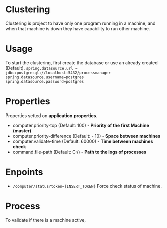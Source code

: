 # Clustering

Clustering is project to have only one program running in a machine, and when that machine is down they have capability to run other machine.

# Usage

To start the clustering, first create the database or use an already created
(Default).
`spring.datasource.url = jdbc:postgresql://localhost:5432/processmanager
spring.datasource.username=postgres
spring.datasource.password=postgres`

# Properties

Properties setted on **application.properties**.
- computer.priority-top (Default: 100) - **Priority of the first Machine (master)**
- computer.priority-difference (Default: - 10) - **Space between machines**
- computer.validate-time (Default: 60000) - **Time between machines check**
- command.file-path (Default: C:/) - **Path to the logs of processes**

# Enpoints

 - `/computer/status?token={INSERT_TOKEN}`
Force  check status of machine.

# Process
To validate if there is a machine active, 
